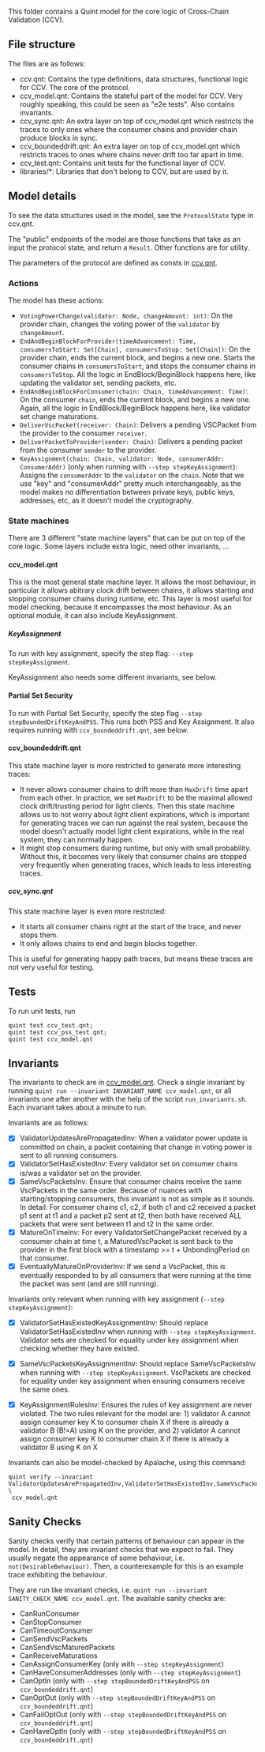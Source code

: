 This folder contains a Quint model for the core logic of Cross-Chain Validation (CCV).

## File structure
The files are as follows:
- ccv.qnt: Contains the type definitions, data structures, functional logic for CCV.
The core of the protocol.
- ccv_model.qnt: Contains the stateful part of the model for CCV. Very roughly speaking, this could be seen as "e2e tests".
Also contains invariants.
- ccv_sync.qnt: An extra layer on top of ccv_model.qnt which restricts the traces to only ones where the 
consumer chains and provider chain produce blocks in sync.
- ccv_boundeddrift.qnt: An extra layer on top of ccv_model.qnt which restricts traces to ones where
chains never drift too far apart in time.
- ccv_test.qnt: Contains unit tests for the functional layer of CCV.
- libraries/*: Libraries that don't belong to CCV, but are used by it.

## Model details

To see the data structures used in the model, see the `ProtocolState` type in ccv.qnt.

The "public" endpoints of the model are those functions that take as an input the protocol state, and return a `Result`.
Other functions are for utility.

The parameters of the protocol are defined as consts in [ccv.qnt](ccv.qnt).

### Actions

The model has these actions:
* `VotingPowerChange(validator: Node, changeAmount: int)`: On the provider chain, changes the voting power of the `validator` by `changeAmount`.
* `EndAndBeginBlockForProvider(timeAdvancement: Time, consumersToStart: Set[Chain], consumersToStop: Set[Chain])`: On the provider chain, ends the current block, and begins a new one. Starts the consumer chains in `consumersToStart`, and stops the consumer chains in `consumersToStop`.
All the logic in EndBlock/BeginBlock happens here, like updating the validator set, sending packets, etc.
* `EndAndBeginBlockForConsumer(chain: Chain, timeAdvancement: Time)`: On the consumer `chain`, ends the current block, and begins a new one. Again, all the logic in EndBlock/BeginBlock happens here, like validator set change maturations.
* `DeliverVscPacket(receiver: Chain)`: Delivers a pending VSCPacket from the provider to the consumer `receiver`.
* `DeliverPacketToProvider(sender: Chain)`: Delivers a pending packet from the consumer `sender` to the provider.
* `KeyAssignment(chain: Chain, validator: Node, consumerAddr: ConsumerAddr)` (only when running with `--step stepKeyAssignment`): Assigns the `consumerAddr` to the `validator` on the `chain`. Note that we use "key" and "consumerAddr" pretty much interchangeably, as the model makes no differentiation between private keys, public keys, addresses, etc, as it doesn't model the cryptography.

### State machines

There are 3 different "state machine layers" that can be put on top of the core logic.
Some layers include extra logic, need other invariants, ...

#### ccv_model.qnt
This is the most general state machine layer. It allows the most behaviour,
in particular it allows abitrary clock drift between chains, it allows starting and
stopping consumer chains during runtime, etc.
This layer is most useful for model checking, because it encompasses the most behaviour.
As an optional module, it can also include KeyAssignment.

##### KeyAssignment

To run with key assignment, specify the step flag: `--step stepKeyAssignment`.

KeyAssignment also needs some different invariants, see below.

#### Partial Set Security

To run with Partial Set Security, specify the step flag `--step stepBoundedDriftKeyAndPSS`.
This runs both PSS and Key Assignment.
It also requires running with `ccv_boundeddrift.qnt`, see below.

#### ccv_boundeddrift.qnt
This state machine layer is more restricted to generate more interesting traces:
* It never allows consumer chains to drift more than `MaxDrift` time apart from each other.
In practice, we set `MaxDrift` to be the maximal allowed clock drift/trusting period for light clients.
Then this state machine allows us to not worry about light client expirations, which is important
for generating traces we can run against the real system, because the model doesn't actually model
light client expirations, while in the real system, they can normally happen.
* It might stop consumers during runtime, but only with small probability.
Without this, it becomes very likely that consumer chains are stopped very frequently when generating
traces, which leads to less interesting traces.

##### ccv_sync.qnt
This state machine layer is even more restricted:
* It starts all consumer chains right at the start of the trace, and never stops them.
* It only allows chains to end and begin blocks together.

This is useful for generating happy path traces, but means these
traces are not very useful for testing.


## Tests

To run unit tests, run 
```
quint test ccv_test.qnt;
quint test ccv_pss_test.qnt;
quint test ccv_model.qnt
```

## Invariants

The invariants to check are in [ccv_model.qnt](ccv_model.qnt).
Check a single invariant by running
`quint run --invariant INVARIANT_NAME ccv_model.qnt`,
or all invariants one after another with the help of the script `run_invariants.sh`.
Each invariant takes about a minute to run.

Invariants are as follows:
- [X] ValidatorUpdatesArePropagatedInv: When a validator power update is committed on chain, a packet containing that change in voting power is sent to all running consumers.
- [X] ValidatorSetHasExistedInv: Every validator set on consumer chains is/was a validator set on the provider.
- [X] SameVscPacketsInv: Ensure that consumer chains receive the same VscPackets in the same order.
Because of nuances with starting/stopping consumers, this invariant is not as simple as it sounds. In detail:
For consumer chains c1, c2, if both c1 and c2 received a packet p1 sent at t1 and a packet p2 sent at t2,
then both have received ALL packets that were sent between t1 and t2 in the same order.
- [X] MatureOnTimeInv: For every ValidatorSetChangePacket received by a consumer chain at 
time t, a MaturedVscPacket is sent back to the provider in the first block 
with a timestamp >= t + UnbondingPeriod on that consumer.
- [X] EventuallyMatureOnProviderInv: If we send a VscPacket, this is eventually responded to by all consumers
that were running at the time the packet was sent (and are still running).

Invariants only relevant when running with key assignment (`--step stepKeyAssignment`):
- [X] ValidatorSetHasExistedKeyAssignmentInv: Should replace ValidatorSetHasExistedInv when running with `--step stepKeyAssignment`. Validator sets are checked for equality under key assignment when checking whether they have existed.
- [X] SameVscPacketsKeyAssignmentInv: Should replace SameVscPacketsInv when running with `--step stepKeyAssignment`. VscPackets are checked for equality under key assignment when ensuring consumers receive the same ones.
- [X] KeyAssignmentRulesInv: Ensures the rules of key assignment are never violated. The two rules relevant for the model are: 1) validator A cannot assign consumer key K to consumer chain X if there is already a validator B (B!=A)
using K on the provider, and 2) validator A cannot assign consumer key K to consumer chain X if there is already a validator B using K on X


Invariants can also be model-checked by Apalache, using this command:
```
quint verify --invariant ValidatorUpdatesArePropagatedInv,ValidatorSetHasExistedInv,SameVscPacketsInv,MatureOnTimeInv,EventuallyMatureOnProviderInv \
 ccv_model.qnt
```

## Sanity Checks

Sanity checks verify that certain patterns of behaviour can appear in the model.
In detail, they are invariant checks that we expect to fail.
They usually negate the appearance of some behaviour, i.e. `not(DesirableBehaviour)`.
Then, a counterexample for this is an example trace exhibiting the behaviour.

They are run like invariant checks, i.e. `quint run --invariant SANITY_CHECK_NAME ccv_model.qnt`.
The available sanity checks are:
- CanRunConsumer
- CanStopConsumer
- CanTimeoutConsumer
- CanSendVscPackets
- CanSendVscMaturedPackets
- CanReceiveMaturations
- CanAssignConsumerKey (only with `--step stepKeyAssignment`)
- CanHaveConsumerAddresses (only with `--step stepKeyAssignment`)
- CanOptIn (only with `--step stepBoundedDriftKeyAndPSS` on `ccv_boundeddrift.qnt`)
- CanOptOut (only with `--step stepBoundedDriftKeyAndPSS` on `ccv_boundeddrift.qnt`)
- CanFailOptOut (only with `--step stepBoundedDriftKeyAndPSS` on `ccv_boundeddrift.qnt`)
- CanHaveOptIn (only with `--step stepBoundedDriftKeyAndPSS` on `ccv_boundeddrift.qnt`)
